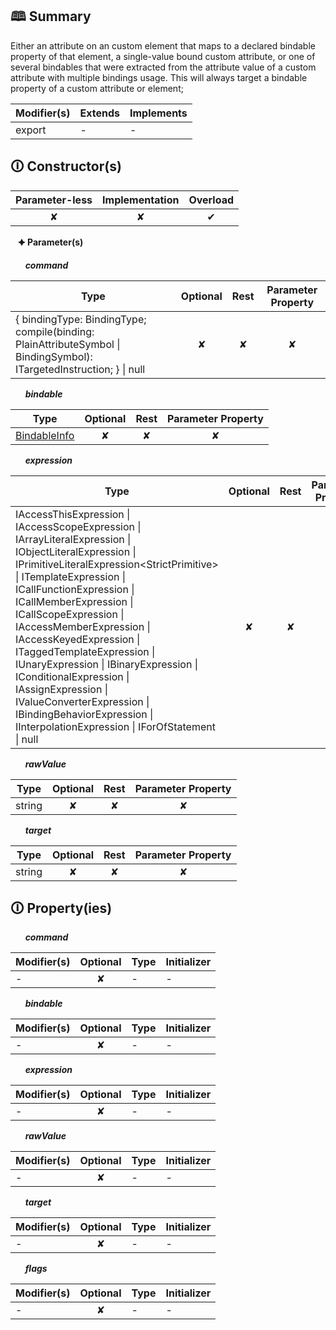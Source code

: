 ## &#128366; Summary

Either an attribute on an custom element that maps to a declared bindable property of that element,
a single-value bound custom attribute, or one of several bindables that were extracted from the attribute
value of a custom attribute with multiple bindings usage.
This will always target a bindable property of a custom attribute or element;

| Modifier(s)                            | Extends                      | Implements                                    |
|----------------------------------------|------------------------------|-----------------------------------------------|
| export | - | - |

## &#128712; Constructor(s)

| Parameter-less                         | Implementation                          | Overload                          |
|:--------------------------------------:|:---------------------------------------:|:---------------------------------:|
| ✘ | ✘ | ✔ |

&nbsp;&nbsp; **&#128966; Parameter(s)**

&nbsp;&nbsp;&nbsp;&nbsp;&nbsp; _**command**_

| Type                        | Optional                           | Rest                          | Parameter Property                          |
|-----------------------------|:----------------------------------:|:-----------------------------:|:-------------------------------------------:|
| { bindingType: BindingType; compile(binding: PlainAttributeSymbol &#124; BindingSymbol): ITargetedInstruction; } &#124; null | ✘  | ✘ | ✘ |

&nbsp;&nbsp;&nbsp;&nbsp;&nbsp; _**bindable**_

| Type                        | Optional                           | Rest                          | Parameter Property                          |
|-----------------------------|:----------------------------------:|:-----------------------------:|:-------------------------------------------:|
| [BindableInfo](https://hamedfathi.gitbook.io/aurelia-2-doc-api/jit/class/resource-model/bindableinfo) | ✘  | ✘ | ✘ |

&nbsp;&nbsp;&nbsp;&nbsp;&nbsp; _**expression**_

| Type                        | Optional                           | Rest                          | Parameter Property                          |
|-----------------------------|:----------------------------------:|:-----------------------------:|:-------------------------------------------:|
| IAccessThisExpression &#124; IAccessScopeExpression &#124; IArrayLiteralExpression &#124; IObjectLiteralExpression &#124; IPrimitiveLiteralExpression&lt;StrictPrimitive&gt; &#124; ITemplateExpression &#124; ICallFunctionExpression &#124; ICallMemberExpression &#124; ICallScopeExpression &#124; IAccessMemberExpression &#124; IAccessKeyedExpression &#124; ITaggedTemplateExpression &#124; IUnaryExpression &#124; IBinaryExpression &#124; IConditionalExpression &#124; IAssignExpression &#124; IValueConverterExpression &#124; IBindingBehaviorExpression &#124; IInterpolationExpression &#124; IForOfStatement &#124; null | ✘  | ✘ | ✘ |

&nbsp;&nbsp;&nbsp;&nbsp;&nbsp; _**rawValue**_

| Type                        | Optional                           | Rest                          | Parameter Property                          |
|-----------------------------|:----------------------------------:|:-----------------------------:|:-------------------------------------------:|
| string | ✘  | ✘ | ✘ |

&nbsp;&nbsp;&nbsp;&nbsp;&nbsp; _**target**_

| Type                        | Optional                           | Rest                          | Parameter Property                          |
|-----------------------------|:----------------------------------:|:-----------------------------:|:-------------------------------------------:|
| string | ✘  | ✘ | ✘ |

## &#128712; Property(ies)

&nbsp;&nbsp;&nbsp;&nbsp;&nbsp; _**command**_

| Modifier(s)                               | Optional                           | Type                        | Initializer                       |
|-------------------------------------------|:----------------------------------:|-----------------------------|-----------------------------------|
| - | ✘ | - | - |

&nbsp;&nbsp;&nbsp;&nbsp;&nbsp; _**bindable**_

| Modifier(s)                               | Optional                           | Type                        | Initializer                       |
|-------------------------------------------|:----------------------------------:|-----------------------------|-----------------------------------|
| - | ✘ | - | - |

&nbsp;&nbsp;&nbsp;&nbsp;&nbsp; _**expression**_

| Modifier(s)                               | Optional                           | Type                        | Initializer                       |
|-------------------------------------------|:----------------------------------:|-----------------------------|-----------------------------------|
| - | ✘ | - | - |

&nbsp;&nbsp;&nbsp;&nbsp;&nbsp; _**rawValue**_

| Modifier(s)                               | Optional                           | Type                        | Initializer                       |
|-------------------------------------------|:----------------------------------:|-----------------------------|-----------------------------------|
| - | ✘ | - | - |

&nbsp;&nbsp;&nbsp;&nbsp;&nbsp; _**target**_

| Modifier(s)                               | Optional                           | Type                        | Initializer                       |
|-------------------------------------------|:----------------------------------:|-----------------------------|-----------------------------------|
| - | ✘ | - | - |

&nbsp;&nbsp;&nbsp;&nbsp;&nbsp; _**flags**_

| Modifier(s)                               | Optional                           | Type                        | Initializer                       |
|-------------------------------------------|:----------------------------------:|-----------------------------|-----------------------------------|
| - | ✘ | - | - |